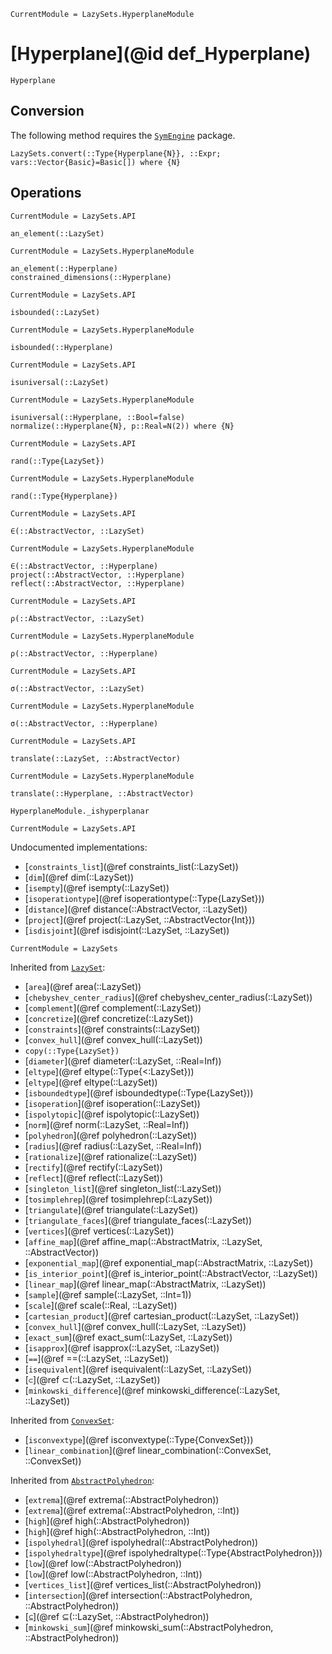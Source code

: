 ```@meta
CurrentModule = LazySets.HyperplaneModule
```

# [Hyperplane](@id def_Hyperplane)

```@docs
Hyperplane
```

## Conversion

The following method requires the [`SymEngine`](https://github.com/symengine/SymEngine.jl) package.

```@docs
LazySets.convert(::Type{Hyperplane{N}}, ::Expr; vars::Vector{Basic}=Basic[]) where {N}
```

## Operations

```@meta
CurrentModule = LazySets.API
```
```@docs; canonical=false
an_element(::LazySet)
```
```@meta
CurrentModule = LazySets.HyperplaneModule
```
```@docs
an_element(::Hyperplane)
constrained_dimensions(::Hyperplane)
```
```@meta
CurrentModule = LazySets.API
```
```@docs; canonical=false
isbounded(::LazySet)
```
```@meta
CurrentModule = LazySets.HyperplaneModule
```
```@docs
isbounded(::Hyperplane)
```
```@meta
CurrentModule = LazySets.API
```
```@docs; canonical=false
isuniversal(::LazySet)
```
```@meta
CurrentModule = LazySets.HyperplaneModule
```
```@docs
isuniversal(::Hyperplane, ::Bool=false)
normalize(::Hyperplane{N}, p::Real=N(2)) where {N}
```
```@meta
CurrentModule = LazySets.API
```
```@docs; canonical=false
rand(::Type{LazySet})
```
```@meta
CurrentModule = LazySets.HyperplaneModule
```
```@docs
rand(::Type{Hyperplane})
```
```@meta
CurrentModule = LazySets.API
```
```@docs; canonical=false
∈(::AbstractVector, ::LazySet)
```
```@meta
CurrentModule = LazySets.HyperplaneModule
```
```@docs
∈(::AbstractVector, ::Hyperplane)
project(::AbstractVector, ::Hyperplane)
reflect(::AbstractVector, ::Hyperplane)
```
```@meta
CurrentModule = LazySets.API
```
```@docs; canonical=false
ρ(::AbstractVector, ::LazySet)
```
```@meta
CurrentModule = LazySets.HyperplaneModule
```
```@docs
ρ(::AbstractVector, ::Hyperplane)
```
```@meta
CurrentModule = LazySets.API
```
```@docs; canonical=false
σ(::AbstractVector, ::LazySet)
```
```@meta
CurrentModule = LazySets.HyperplaneModule
```
```@docs
σ(::AbstractVector, ::Hyperplane)
```
```@meta
CurrentModule = LazySets.API
```
```@docs; canonical=false
translate(::LazySet, ::AbstractVector)
```
```@meta
CurrentModule = LazySets.HyperplaneModule
```
```@docs
translate(::Hyperplane, ::AbstractVector)
```

```@docs
HyperplaneModule._ishyperplanar
```

```@meta
CurrentModule = LazySets.API
```

Undocumented implementations:

* [`constraints_list`](@ref constraints_list(::LazySet))
* [`dim`](@ref dim(::LazySet))
* [`isempty`](@ref isempty(::LazySet))
* [`isoperationtype`](@ref isoperationtype(::Type{LazySet}))
* [`distance`](@ref distance(::AbstractVector, ::LazySet))
* [`project`](@ref project(::LazySet, ::AbstractVector{Int}))
* [`isdisjoint`](@ref isdisjoint(::LazySet, ::LazySet))

```@meta
CurrentModule = LazySets
```

Inherited from [`LazySet`](@ref):
* [`area`](@ref area(::LazySet))
* [`chebyshev_center_radius`](@ref chebyshev_center_radius(::LazySet))
* [`complement`](@ref complement(::LazySet))
* [`concretize`](@ref concretize(::LazySet))
* [`constraints`](@ref constraints(::LazySet))
* [`convex_hull`](@ref convex_hull(::LazySet))
* `copy(::Type{LazySet})`
* [`diameter`](@ref diameter(::LazySet, ::Real=Inf))
* [`eltype`](@ref eltype(::Type{<:LazySet}))
* [`eltype`](@ref eltype(::LazySet))
* [`isboundedtype`](@ref isboundedtype(::Type{LazySet}))
* [`isoperation`](@ref isoperation(::LazySet))
* [`ispolytopic`](@ref ispolytopic(::LazySet))
* [`norm`](@ref norm(::LazySet, ::Real=Inf))
* [`polyhedron`](@ref polyhedron(::LazySet))
* [`radius`](@ref radius(::LazySet, ::Real=Inf))
* [`rationalize`](@ref rationalize(::LazySet))
* [`rectify`](@ref rectify(::LazySet))
* [`reflect`](@ref reflect(::LazySet))
* [`singleton_list`](@ref singleton_list(::LazySet))
* [`tosimplehrep`](@ref tosimplehrep(::LazySet))
* [`triangulate`](@ref triangulate(::LazySet))
* [`triangulate_faces`](@ref triangulate_faces(::LazySet))
* [`vertices`](@ref vertices(::LazySet))
* [`affine_map`](@ref affine_map(::AbstractMatrix, ::LazySet, ::AbstractVector))
* [`exponential_map`](@ref exponential_map(::AbstractMatrix, ::LazySet))
* [`is_interior_point`](@ref is_interior_point(::AbstractVector, ::LazySet))
* [`linear_map`](@ref linear_map(::AbstractMatrix, ::LazySet))
* [`sample`](@ref sample(::LazySet, ::Int=1))
* [`scale`](@ref scale(::Real, ::LazySet))
* [`cartesian_product`](@ref cartesian_product(::LazySet, ::LazySet))
* [`convex_hull`](@ref convex_hull(::LazySet, ::LazySet))
* [`exact_sum`](@ref exact_sum(::LazySet, ::LazySet))
* [`isapprox`](@ref isapprox(::LazySet, ::LazySet))
* [`==`](@ref ==(::LazySet, ::LazySet))
* [`isequivalent`](@ref isequivalent(::LazySet, ::LazySet))
* [`⊂`](@ref ⊂(::LazySet, ::LazySet))
* [`minkowski_difference`](@ref minkowski_difference(::LazySet, ::LazySet))

Inherited from [`ConvexSet`](@ref):
* [`isconvextype`](@ref isconvextype(::Type{ConvexSet}))
* [`linear_combination`](@ref linear_combination(::ConvexSet, ::ConvexSet))

Inherited from [`AbstractPolyhedron`](@ref):
* [`extrema`](@ref extrema(::AbstractPolyhedron))
* [`extrema`](@ref extrema(::AbstractPolyhedron, ::Int))
* [`high`](@ref high(::AbstractPolyhedron))
* [`high`](@ref high(::AbstractPolyhedron, ::Int))
* [`ispolyhedral`](@ref ispolyhedral(::AbstractPolyhedron))
* [`ispolyhedraltype`](@ref ispolyhedraltype(::Type{AbstractPolyhedron}))
* [`low`](@ref low(::AbstractPolyhedron))
* [`low`](@ref low(::AbstractPolyhedron, ::Int))
* [`vertices_list`](@ref vertices_list(::AbstractPolyhedron))
* [`intersection`](@ref intersection(::AbstractPolyhedron, ::AbstractPolyhedron))
* [`⊆`](@ref ⊆(::LazySet, ::AbstractPolyhedron))
* [`minkowski_sum`](@ref minkowski_sum(::AbstractPolyhedron, ::AbstractPolyhedron))
